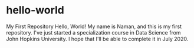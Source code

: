 # hello-world
My First Repository
Hello, World!
My name is Naman, and this is my first repository. I've just started a specialization course in Data Science from John Hopkins University. 
I hope that I'll be able to complete it in July 2020.
